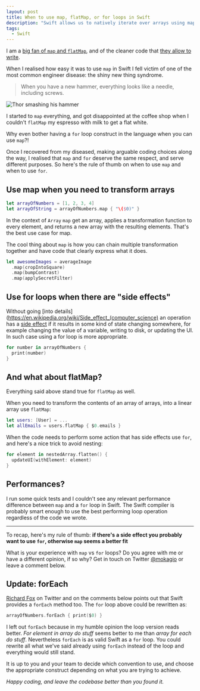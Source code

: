 ```yaml
---
layout: post
title: When to use map, flatMap, or for loops in Swift
description: "Swift allows us to natively iterate over arrays using map. Map could be used to replace every for loop in your code, but that's not a great idea. Map and for have different purposes and should be used appropriately"
tags:
  - Swift
---
```


I am a [big fan of `map` and `flatMap`](https://www.mokacoding.com/blog/functor-applicative-monads-in-pictures/), and of the cleaner code that [they allow to write](https://www.mokacoding.com/blog/demistifying-swift-functor/).

When I realised how easy it was to use `map` in Swift I fell victim of one of the most common engineer disease: the shiny new thing syndrome.

> When you have a new hammer, everything looks like a needle, including screws.

![Thor smashing his hammer](https://media.giphy.com/media/1Nclw5CJ3N77G/giphy.gif)

I started to `map` everything, and got disappointed at the coffee shop when I couldn't `flatMap` my espresso with milk to get a flat white.

Why even bother having a `for` loop construct in the language when you can use `map`?!

Once I recovered from my diseased, making arguable coding choices along the way, I realised that `map` and `for` deserve the same respect, and serve different purposes. So here's the rule of thumb on when to use `map` and when to use `for`.

## Use map when you need to transform arrays

```swift
let arrayOfNumbers = [1, 2, 3, 4]
let arrayOfString = arrayOfNumbers.map { "\($0)" }
```

In the context of `Array` `map` get an array, applies a transformation function to every element, and returns a new array with the resulting elements. That's the best use case for map.

The cool thing about `map` is how you can chain multiple transformation together and have code that clearly express what it does.

```swift
let awesomeImages = averageImage
  .map(cropIntoSquare)
  .map(bumpContrast)
  .map(applySecretFilter)
```

## Use for loops when there are "side effects"

Without going [into details](https://en.wikipedia.org/wiki/Side_effect_(computer_science) an operation has a [side effect](http://programmers.stackexchange.com/questions/40297/what-is-a-side-effect) if it results in some kind of state changing somewhere, for example changing the value of a variable, writing to disk, or updating the UI. In such case using a for loop is more appropriate.

```swift
for number in arrayOfNumbers {
  print(number)
}
```

## And what about flatMap?

Everything said above stand true for `flatMap` as well.

When you need to transform the contents of an array of arrays, into a linear array use `flatMap`:

```swift
let users: [User] = ...
let allEmails = users.flatMap { $0.emails }
```

When the code needs to perform some action that has side effects use `for`, and here's a nice trick to avoid nesting:

```swift
for element in nestedArray.flatten() {
  updateUI(withElement: element)
}
```

## Performances?

I run some quick tests and I couldn't see any relevant performance difference between `map` and a `for` loop in Swift. The Swift compiler is probably smart enough to use the best performing loop operation regardless of the code we wrote.

---

To recap, here's my rule of thumb: **if there's a side effect you probably want to use `for`, otherwise `map` seems a better fit**

What is your experience with `map` vs `for` loops? Do you agree with me or have a different opinion, if so why? Get in touch on Twitter [@mokagio](http://twitter.com/mokagio) or leave a comment below.

## Update: forEach

[Richard Fox](https://twitter.com/RGfox) on Twitter and on the comments below points out that Swift provides a `forEach` method too. The `for` loop above could be rewritten as:

```swift
arrayOfNumbers.forEach { print($0) }
```

I left out `forEach` because in my humble opinion the loop version reads better. _For element in array do stuff_ seems better to me than _array for each do stuff_. Nevertheless `forEach` is as valid Swift as a `for` loop. You could rewrite all what we've said already using `forEach` instead of the loop and everything would still stand.

It is up to you and your team to decide which convention to use, and choose the appropriate construct depending on what you are trying to achieve.

_Happy coding, and leave the codebase better than you found it._
